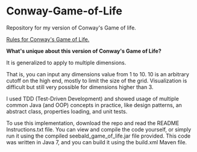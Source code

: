 # Conway-Game-of-Life
Repository for my version of Conway's Game of life.

[Rules for Conway's Game of Life.](http://web.stanford.edu/~cdebs/GameOfLife/#rules)

**What's unique about this version of Conway's Game of Life?**

It is generalized to apply to multiple dimensions.

That is, you can input any dimensions value from 1 to 10. 10 is an arbitrary cutoff on the high end, mostly to limit the size of the grid. Visualization is difficult but still very possible for dimensions higher than 3.

I used TDD (Test-Driven Development) and showed usage of multiple common Java (and OOP) concepts in practice, like design patterns, an abstract class, properties loading, and unit tests.

To use this implementation, download the repo and read the README Instructions.txt file. You can view and compile the code yourself, or simply run it using the compiled seebald_game_of_life.jar file provided. This code was written in Java 7, and you can build it using the build.xml Maven file.
